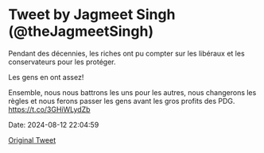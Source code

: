 # Tweet by Jagmeet Singh (@theJagmeetSingh)

Pendant des décennies, les riches ont pu compter sur les libéraux et les conservateurs pour les protéger.

Les gens en ont assez!

Ensemble, nous nous battrons les uns pour les autres, nous changerons les règles et nous ferons passer les gens avant les gros profits des PDG. https://t.co/3GHiWLydZb

Date: 2024-08-12 22:04:59

[Original Tweet](https://x.com/theJagmeetSingh/status/1823118510148428205)
